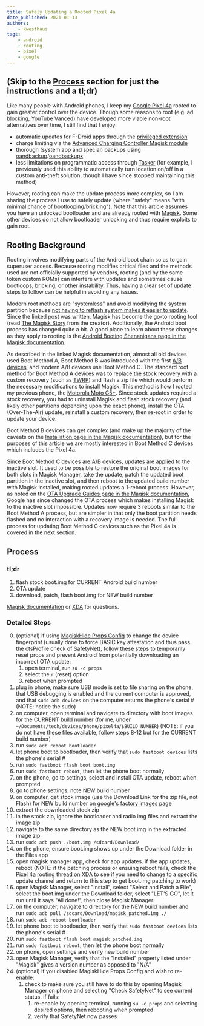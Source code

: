 ```yaml
---
title: Safely Updating a Rooted Pixel 4a
date_published: 2021-01-13
authors:
    - kwesthaus
tags:
    - android
    - rooting
    - pixel
    - google
---
```


## (Skip to the [Process](#process) section for just the instructions and a tl;dr)

Like many people with Android phones, I keep my [Google Pixel 4a](https://www.gsmarena.com/google_pixel_4a-10123.php) rooted to gain greater control over the device. Though some reasons to root (e.g. ad blocking, YouTube Vanced) have developed more viable non-root alternatives over time, I still find that I enjoy:
- automatic updates for F-Droid apps through the [privileged extension](https://f-droid.org/en/packages/org.fdroid.fdroid.privileged/)
- charge limiting via the [Advanced Charging Controller Magisk module](https://github.com/Magisk-Modules-Repo/acc)
- thorough (system app and special) backups using [oandbackup](https://github.com/jensstein/oandbackup)/[oandbackupx](https://github.com/machiav3lli/oandbackupx)
- less limitations on programmatic access through [Tasker](https://tasker.joaoapps.com/) (for example, I previously used this ability to automatically turn location on/off in a custom anti-theft solution, though I have since stopped maintaining this method)

However, rooting can make the update process more complex, so I am sharing the process I use to safely update (where "safely" means "with minimal chance of bootlooping/bricking"). Note that this article assumes you have an unlocked bootloader and are already rooted with [Magisk](https://github.com/topjohnwu/Magisk). Some other devices do not allow bootloader unlocking and thus require exploits to gain root.

## Rooting Background
Rooting involves modifying parts of the Android boot chain so as to gain superuser access. Because rooting modifies critical files and the methods used are not officially supported by vendors, rooting (and by the same token custom ROMs) can interfere with updates and sometimes cause bootloops, bricking, or other instability. Thus, having a clear set of update steps to follow can be helpful in avoiding any issues.

Modern root methods are "systemless" and avoid modifying the system partition because [not having to reflash system makes it easier to update](https://forum.xda-developers.com/t/wip-2016-01-21-android-6-0-marshmallow-closed.3219344/#post-63197935). Since the linked post was written, Magisk has become the go-to rooting tool (read [The Magisk Story](https://www.reddit.com/r/Android/comments/7oem7o/the_magisk_story/) from the creator). Additionally, the Android boot process has changed quite a bit. A good place to learn about these changes as they apply to rooting is the [Android Booting Shenanigans page in the Magisk documentation](https://topjohnwu.github.io/Magisk/boot.html).

As described in the linked Magisk documentation, almost all old devices used Boot Method A, Boot Method B was introduced with the first [A/B devices](https://source.android.com/devices/tech/ota/ab), and modern A/B devices use Boot Method C. The standard root method for Boot Method A devices was to replace the stock recovery with a custom recovery (such as [TWRP](https://twrp.me/)) and flash a zip file which would perform the necessary modifications to install Magisk. This method is how I rooted my previous phone, the [Motorola Moto G5+](https://www.gsmarena.com/motorola_moto_g5_plus-8453.php#xt1687). Since stock updates required a stock recovery, you had to uninstall Magisk and flash stock recovery (and likely other partitions depending upon the exact phone), install the OTA (Over-The-Air) update, reinstall a custom recovery, then re-root in order to update your device.

Boot Method B devices can get complex (and make up the majority of the caveats on the [Installation page in the Magisk documentation](https://topjohnwu.github.io/Magisk/install.html)), but for the purposes of this article we are mostly interested in Boot Method C devices which includes the Pixel 4a.

Since Boot Method C devices are A/B devices, updates are applied to the inactive slot. It used to be possible to restore the original boot images for both slots in Magisk Manager, take the update, patch the updated boot partition in the inactive slot, and then reboot to the updated build number with Magisk installed, making rooted updates a 1-reboot process. However, as noted on the [OTA Upgrade Guides page in the Magisk documentation](https://topjohnwu.github.io/Magisk/ota.html), Google has since changed the OTA process which makes installing Magisk to the inactive slot impossible. Updates now require 3 reboots similar to the Boot Method A process, but are simpler in that only the boot partition needs flashed and no interaction with a recovery image is needed. The full process for updating Boot Method C devices such as the Pixel 4a is covered in the next section.

## Process

### tl;dr
1. flash stock boot.img for CURRENT Android build number
2. OTA update
3. download, patch, flash boot.img for NEW build number

[Magisk documentation](https://topjohnwu.github.io/Magisk/) or [XDA](https://www.xda-developers.com/) for questions.

### Detailed Steps
0. (optional) if using [MagiskHide Props Config](https://github.com/Magisk-Modules-Repo/MagiskHidePropsConf) to change the device fingerprint (usually done to force BASIC key attestation and thus pass the ctsProfile check of SafetyNet), follow these steps to temporarily reset props and prevent Android from potentially downloading an incorrect OTA update:
    1. open terminal, run `su -c props`
    2. select the `r` (reset) option
    3. reboot when prompted
1. plug in phone, make sure USB mode is set to file sharing on the phone, that USB debugging is enabled and the current computer is approved, and that `sudo adb devices` on the computer returns the phone's serial # (NOTE: notice the sudo)
2. on computer, open terminal and navigate to directory with boot images for the CURRENT build number (for me, under `~/Documents/tech/devices/phone/pixel4a/$BUILD_NUMBER`) (NOTE: if you do not have these files available, follow steps 8-12 but for the CURRENT build number)
3. run `sudo adb reboot bootloader`
4. let phone boot to bootloader, then verify that `sudo fastboot devices` lists the phone's serial #
5. run `sudo fastboot flash boot boot.img`
6. run `sudo fastboot reboot`, then let the phone boot normally
7. on the phone, go to settings, select and install OTA update, reboot when prompted
8. go to phone settings, note NEW build number
9. on computer, get stock image (use the Download Link for the zip file, not Flash) for NEW build number on [google's factory images page](https://developers.google.com/android/images?hl=en#sunfish)
10. extract the downloaded stock zip
11. in the stock zip, ignore the bootloader and radio img files and extract the image zip
12. navigate to the same directory as the NEW boot.img in the extracted image zip
13. run `sudo adb push ./boot.img /sdcard/Download/`
14. on the phone, ensure boot.img shows up under the Download folder in the Files app
15. open magisk manager app, check for app updates. if the app updates, reboot (NOTE: if the patching process or ensuing reboot fails, check the [Pixel 4a rooting thread on XDA](https://forum.xda-developers.com/pixel-4a/how-to/guide-unlock-root-pixel-4a-t4153773) to see if you need to change to a specific update channel and return to this step to get boot.img patching to work)
16. open Magisk Manager, select "Install", select "Select and Patch a File", select the boot.img under the Download folder, select "LET'S GO", let it run until it says "All done!", then close Magisk Manager
17. on the computer, navigate to directory for the NEW build number and run `sudo adb pull /sdcard/Download/magisk_patched.img ./`
18. run `sudo adb reboot bootloader`
19. let phone boot to bootloader, then verify that `sudo fastboot devices` lists the phone's serial #
20. run `sudo fastboot flash boot magisk_patched.img`
21. run `sudo fastboot reboot`, then let the phone boot normally
22. on phone, open settings and verify new build number
23. open Magisk Manager, verify that the "Installed" property listed under "Magisk" gives a version number as opposed to "N/A"
24. (optional) if you disabled MagiskHide Props Config and wish to re-enable:
    1. check to make sure you still have to do this by opening Magisk Manager on phone and selecting "Check SafetyNet" to see current status. if fails:
        1. re-enable by opening terminal, running `su -c props` and selecting desired options, then rebooting when prompted
        2. verify that SafetyNet now passes

